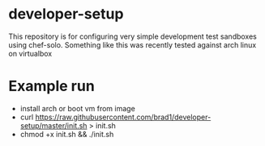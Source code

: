 # developer-setup
This repository is for configuring very simple development test sandboxes using chef-solo.
Something like this was recently tested against arch linux on virtualbox

# Example run
- install arch or boot vm from image
- curl https://raw.githubusercontent.com/brad1/developer-setup/master/init.sh > init.sh
- chmod +x init.sh && ./init.sh
